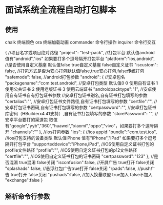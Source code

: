 # 面试系统全流程自动打包脚本

## 使用

chalk 终端颜色
ora 终端加载动画
commander 命令行操作
inquirer 命令行交互

{
//项目名字或项目绝对路径
"project": "test-pack",
//打包平台 默认值android 值有"android","ios" 如果要打多个逗号隔开打包平台
"platform":"ios,android",
//是否使用自定义基座 默认值false true自定义基座 false自定义证书
"iscustom": false,
//打包方式是否为安心打包默认值false,true安心打包,false传统打包
"safemode": false,
//android打包参数
"android": {
//安卓包名
"packagename":"com.test.android",
//安卓打包类型 默认值0 0 使用自有证书 1 使用公共证书 2 使用老版证书 3 使用云端证书
"androidpacktype":"1",
//安卓使用自有证书自有打包证书参数
//安卓打包证书别名,自有证书打包填写的参数
"certalias":"",
//安卓打包证书文件路径,自有证书打包填写的参数
"certfile":"",
//安卓打包证书密码,自有证书打包填写的参数
"certpassword":"",
//安卓打包证书库密码（HBuilderx4.41支持）,自有证书打包填写的参数
"storePassword": "",
//安卓平台要打的渠道包 取值有"google","yyb","360","huawei","xiaomi","oppo","vivo"，如果要打多个逗号隔开
"channels":""
},
//ios打包参数
"ios": {
//ios appid
"bundle":"com.test.ios",
//ios打包支持的设备类型 默认值iPhone 值有"iPhone","iPad" 如果要打多个逗号隔开打包平台
"supporteddevice":"iPhone,iPad",
//iOS使用自定义证书打包的profile文件路径
"profile":"",
//iOS使用自定义证书打包的p12文件路径
"certfile":"",
//iOS使用自定义证书打包的证书密码
"certpassword":"123"
},
//是否混淆 true混淆 false关闭
"isconfusion":false,
//开屏广告 true打开 false关闭
"splashads":false,
//悬浮红包广告true打开 false关闭
"rpads":false,
//push广告 true打开 false关闭
"pushads":false,
//加入换量联盟 true加入 false不加入
"exchange":false
}

## 解析命令行参数

